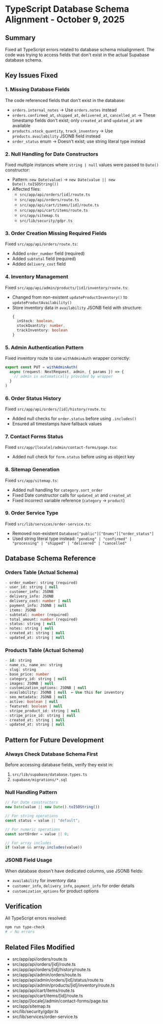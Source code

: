 # TypeScript Database Schema Alignment - October 9, 2025

## Summary
Fixed all TypeScript errors related to database schema misalignment. The code was trying to access fields that don't exist in the actual Supabase database schema.

## Key Issues Fixed

### 1. Missing Database Fields
The code referenced fields that don't exist in the database:
- `orders.internal_notes` → Use `orders.notes` instead
- `orders.confirmed_at`, `shipped_at`, `delivered_at`, `cancelled_at` → These timestamp fields don't exist; only `created_at` and `updated_at` are available
- `products.stock_quantity`, `track_inventory` → Use `products.availability` JSONB field instead
- `order_status` enum → Doesn't exist; use string literal type instead

### 2. Null Handling for Date Constructors
Fixed multiple instances where `string | null` values were passed to `Date()` constructor:
- Pattern: `new Date(value)` → `new Date(value || new Date().toISOString())`
- Affected files:
  - `src/app/api/orders/[id]/route.ts`
  - `src/app/api/orders/route.ts`
  - `src/app/api/cart/items/[id]/route.ts`
  - `src/app/api/cart/items/route.ts`
  - `src/app/sitemap.ts`
  - `src/lib/security/gdpr.ts`

### 3. Order Creation Missing Required Fields
Fixed `src/app/api/orders/route.ts`:
- Added `order_number` field (required)
- Added `subtotal` field (required)
- Added `delivery_cost` field

### 4. Inventory Management
Fixed `src/app/api/admin/products/[id]/inventory/route.ts`:
- Changed from non-existent `updateProductInventory()` to `updateProductAvailability()`
- Store inventory data in `availability` JSONB field with structure:
  ```typescript
  {
    inStock: boolean,
    stockQuantity: number,
    trackInventory: boolean
  }
  ```

### 5. Admin Authentication Pattern
Fixed inventory route to use `withAdminAuth` wrapper correctly:
```typescript
export const PUT = withAdminAuth(
  async (request: NextRequest, admin, { params }) => {
    // admin is automatically provided by wrapper
  }
)
```

### 6. Order Status History
Fixed `src/app/api/orders/[id]/history/route.ts`:
- Added null checks for `order.status` before using `.includes()`
- Ensured all timestamps have fallback values

### 7. Contact Forms Status
Fixed `src/app/[locale]/admin/contact-forms/page.tsx`:
- Added null check for `form.status` before using as object key

### 8. Sitemap Generation
Fixed `src/app/sitemap.ts`:
- Added null handling for `category.sort_order`
- Fixed Date constructor calls for `updated_at` and `created_at`
- Fixed incorrect variable reference (`category` → `product`)

### 9. Order Service Type
Fixed `src/lib/services/order-service.ts`:
- Removed non-existent `Database["public"]["Enums"]["order_status"]`
- Used string literal type instead: `"pending" | "confirmed" | "processing" | "shipped" | "delivered" | "cancelled"`

## Database Schema Reference

### Orders Table (Actual Schema)
```sql
- order_number: string (required)
- user_id: string | null
- customer_info: JSONB
- delivery_info: JSONB
- delivery_cost: number | null
- payment_info: JSONB | null
- items: JSONB
- subtotal: number (required)
- total_amount: number (required)
- status: string | null
- notes: string | null
- created_at: string | null
- updated_at: string | null
```

### Products Table (Actual Schema)
```sql
- id: string
- name_cs, name_en: string
- slug: string
- base_price: number
- category_id: string | null
- images: JSONB | null
- customization_options: JSONB | null
- availability: JSONB | null  ← Use this for inventory
- seo_metadata: JSONB | null
- active: boolean | null
- featured: boolean | null
- stripe_product_id: string | null
- stripe_price_id: string | null
- created_at: string | null
- updated_at: string | null
```

## Pattern for Future Development

### Always Check Database Schema First
Before accessing database fields, verify they exist in:
1. `src/lib/supabase/database.types.ts`
2. `supabase/migrations/*.sql`

### Null Handling Pattern
```typescript
// For Date constructors
new Date(value || new Date().toISOString())

// For string operations
const status = value || "default";

// For numeric operations
const sortOrder = value || 0;

// For array includes
if (value && array.includes(value))
```

### JSONB Field Usage
When database doesn't have dedicated columns, use JSONB fields:
- `availability` for inventory data
- `customer_info`, `delivery_info`, `payment_info` for order details
- `customization_options` for product options

## Verification
All TypeScript errors resolved:
```bash
npm run type-check
# ✓ No errors
```

## Related Files Modified
- src/app/api/orders/route.ts
- src/app/api/orders/[id]/route.ts
- src/app/api/orders/[id]/history/route.ts
- src/app/api/admin/orders/route.ts
- src/app/api/admin/orders/[id]/status/route.ts
- src/app/api/admin/products/[id]/inventory/route.ts
- src/app/api/cart/items/route.ts
- src/app/api/cart/items/[id]/route.ts
- src/app/[locale]/admin/contact-forms/page.tsx
- src/app/sitemap.ts
- src/lib/security/gdpr.ts
- src/lib/services/order-service.ts
